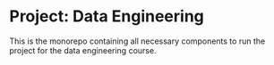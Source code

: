 # Project: Data Engineering

This is the monorepo containing all necessary components to run the project for the data engineering course.
